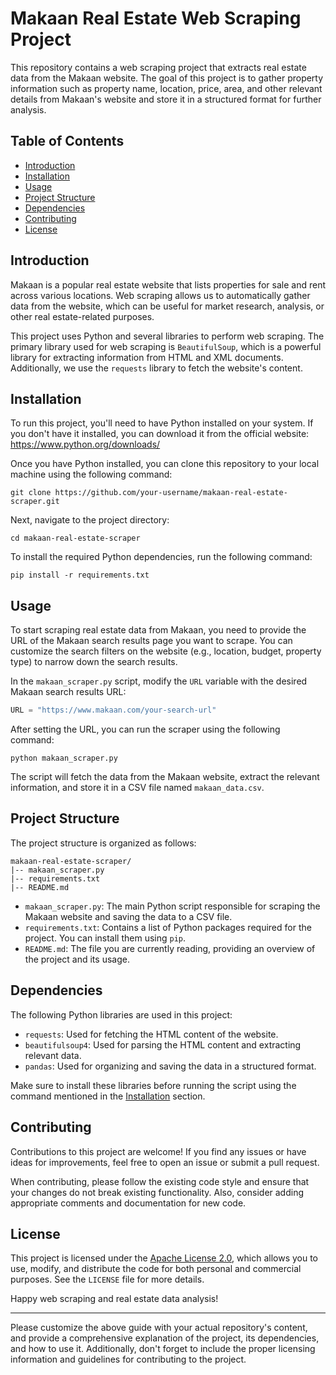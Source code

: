 # Makaan Real Estate Web Scraping Project

This repository contains a web scraping project that extracts real estate data from the Makaan website. The goal of this project is to gather property information such as property name, location, price, area, and other relevant details from Makaan's website and store it in a structured format for further analysis.

## Table of Contents

- [Introduction](#introduction)
- [Installation](#installation)
- [Usage](#usage)
- [Project Structure](#project-structure)
- [Dependencies](#dependencies)
- [Contributing](#contributing)
- [License](#license)

## Introduction

Makaan is a popular real estate website that lists properties for sale and rent across various locations. Web scraping allows us to automatically gather data from the website, which can be useful for market research, analysis, or other real estate-related purposes.

This project uses Python and several libraries to perform web scraping. The primary library used for web scraping is `BeautifulSoup`, which is a powerful library for extracting information from HTML and XML documents. Additionally, we use the `requests` library to fetch the website's content.

## Installation

To run this project, you'll need to have Python installed on your system. If you don't have it installed, you can download it from the official website: https://www.python.org/downloads/

Once you have Python installed, you can clone this repository to your local machine using the following command:

```
git clone https://github.com/your-username/makaan-real-estate-scraper.git
```

Next, navigate to the project directory:

```
cd makaan-real-estate-scraper
```

To install the required Python dependencies, run the following command:

```
pip install -r requirements.txt
```

## Usage

To start scraping real estate data from Makaan, you need to provide the URL of the Makaan search results page you want to scrape. You can customize the search filters on the website (e.g., location, budget, property type) to narrow down the search results.

In the `makaan_scraper.py` script, modify the `URL` variable with the desired Makaan search results URL:

```python
URL = "https://www.makaan.com/your-search-url"
```

After setting the URL, you can run the scraper using the following command:

```
python makaan_scraper.py
```

The script will fetch the data from the Makaan website, extract the relevant information, and store it in a CSV file named `makaan_data.csv`.

## Project Structure

The project structure is organized as follows:

```
makaan-real-estate-scraper/
|-- makaan_scraper.py
|-- requirements.txt
|-- README.md
```

- `makaan_scraper.py`: The main Python script responsible for scraping the Makaan website and saving the data to a CSV file.
- `requirements.txt`: Contains a list of Python packages required for the project. You can install them using `pip`.
- `README.md`: The file you are currently reading, providing an overview of the project and its usage.

## Dependencies

The following Python libraries are used in this project:

- `requests`: Used for fetching the HTML content of the website.
- `beautifulsoup4`: Used for parsing the HTML content and extracting relevant data.
- `pandas`: Used for organizing and saving the data in a structured format.

Make sure to install these libraries before running the script using the command mentioned in the [Installation](#installation) section.

## Contributing

Contributions to this project are welcome! If you find any issues or have ideas for improvements, feel free to open an issue or submit a pull request.

When contributing, please follow the existing code style and ensure that your changes do not break existing functionality. Also, consider adding appropriate comments and documentation for new code.

## License

This project is licensed under the [Apache License 2.0](LICENSE), which allows you to use, modify, and distribute the code for both personal and commercial purposes. See the `LICENSE` file for more details.

Happy web scraping and real estate data analysis!

---

Please customize the above guide with your actual repository's content, and provide a comprehensive explanation of the project, its dependencies, and how to use it. Additionally, don't forget to include the proper licensing information and guidelines for contributing to the project.
